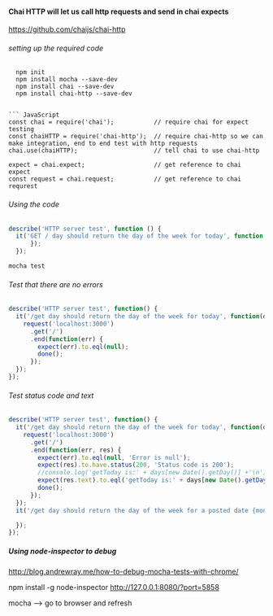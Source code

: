 #### Chai HTTP will let us call http requests and send in chai expects

https://github.com/chaijs/chai-http  

###### setting up the required code

```
  npm init
  npm install mocha --save-dev
  npm install chai --save-dev
  npm install chai-http --save-dev


``` JavaScript
const chai = require('chai');           // require chai for expect testing
const chaiHTTP = require('chai-http');  // require chai-http so we can make integration, end to end test with http requests
chai.use(chaiHTTP);                     // tell chai to use chai-http

expect = chai.expect;                   // get reference to chai expect
const request = chai.request;           // get reference to chai requrest
```
###### Using the code
``` JavaScript
describe('HTTP server test', function () {
  it('GET / day should return the day of the week for today', function () {
      });
  });

mocha test
```
###### Test that there are no errors

``` JavaScript
describe('HTTP server test', function() {
  it('/get day should return the day of the week for today', function(done) {
    request('localhost:3000')
      .get('/')
      .end(function(err) {
        expect(err).to.eql(null);
        done();
      });
  });
});
```
###### Test status code and text
``` JavaScript
describe('HTTP server test', function() {
  it('/get day should return the day of the week for today', function(done) {
    request('localhost:3000')
      .get('/')
      .end(function(err, res) {
        expect(err).to.eql(null, 'Error is null');
        expect(res).to.have.status(200, 'Status code is 200');
        //console.log('getToday is:' + days[new Date().getDay()] +'\n');
        expect(res.text).to.eql('getToday is:' + days[new Date().getDay()] +'\n');
        done();
      });
  });
  it('/get day should return the day of the week for a posted date {month, day, year}', function() {

  });
});
```



##### Using node-inspector to debug
http://blog.andrewray.me/how-to-debug-mocha-tests-with-chrome/

npm install -g node-inspector
http://127.0.0.1:8080/?port=5858

mocha
--> go to browser and refresh
